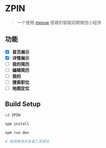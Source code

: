# ZPIN

> 一个使用 [mpvue](https://github.com/Meituan-Dianping/mpvue) 搭建的智联招聘微信小程序
## 功能
- [x] **首页展示**
- [x] **详情展示**
- [ ] **我的简历**
- [ ] **编辑简历**
- [ ] **我的**
- [ ] **搜索职位**
- [ ] **地图定位**
## Build Setup

``` bash
cd ZPIN

npm install

npm run dev

# 使用微信开发者工具预览
```

